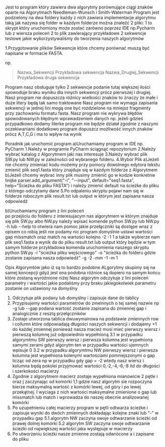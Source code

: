 Jest to program który zawiera dwa algorytmy porównujące ciągi znaków oparte na Algorytmach  Needleman-Wunsch i Smith-Waterman
Program jest podzielony na dwa foldery każdy z nich zawiera implementacje algorytmu taką jak nazywa się folder
w każdym folderze można znaleźć 2 pliki:
1 to skrypt który uruchomiony może zostać zarówno poprzez IDE np.Pycharm lub z wiersza poleceń 
2 to plik zawierający przykładowe 2 sekwencje testowe jakie wykorzystywaliśmy do tworzenia naszych algorytmów

1.Przygotowanie plików
Sekwencje które chcemy porównać muszą być napisane w formacie FASTA.

np.
 >Nazwa_Sekwencji
   Przykładowa sekwencja
 >Nazwa_Drugiej_Sekwencji
   Przykładowa druga sekwencja

Program nasz obsługuje tylko 2 sekwencje podanie tutaj większej ilości spowoduje braku wyniku dla innych sekwencji prócz pierwszej i drugiej.
Nasz program nie dopuszcza różnicy wielkości znaków to znaczy że małe i duże litery będą tak samo traktowane 
Nasz program nie wymaga zapisania sekwencji w jednej lini mogą one być rozdzielone na mniejsz fragmenty przy zachowaniu formatu fasta.
Nasz program nie wykrywa błędów spowodowanych błędnym wprawadzeniem danych np. jeżeli gdzieś przypadkowo dodamy literke program nie będzie działał zgodnie z naszymi oczekiwaniami dodatkowo program dopuszcz możliwość innych znaków prócz A,T,C,G i ma to wpływ na wynik

Poradnik jak uruchomić program 
a)Uruchamiamy program w IDE np. PyCharm
1.Należy w programie PyCharm ściągnąć repozytorium
2.Należy wybrać katalog z Algorytmem jaki nas interesuje 
3.Należy wybrać plik SW.py lub NW.py w zależności od wybranego folderu.
4.Wybór Plik
  a)Jeżeli nie chcemy zmieniać kodu możemy przy pomocy dowolnego edytora tekstu zmienić plik seq1.fasta który znajduje się w kazdym folderze z Algorytmem
  b)Jeżeli chcemy wybrać inny plik musimy zmienić go w kodzie konkretnie linijke parser.add_argument("-i", "--input", default="seq1.fasta", help="Ścieżka do pliku FASTA") i należy zmienić default na ścieżke do pliku z którego odczytamy dane 
5.Po odpaleniu skryptu pojawi nam się w folderze roboczym plik result.txt lub output w którym jest zapisana nasza odpowiedź 

b)Uruchamiamy program z lini poleceń  
po przejściu do folderu z interesujacym nas algorytmem w którym znajduje się  plik SW.py albo NW.py należy wpisać komende python SW.py lub NW.py -h lub --help to otwiera nam pomoc jakie przełączniki są dostępe wraz z opisem co robią 
jeśli nie podamy nic program domyślnie ustawi wartości gap missmatch oraz match na wartości kolejno -2 -1 1 a także wybierze nam plik seq1.fasta a wynik da do pliku result.txt lub output który będzie w tym samym folderze
przykładowa komenda uruchomienia naszego skryptu python SW.py -i "ścieżka pliku wejściowego" -o "ścieżka do folderu gdzie zostanie zapisana nasza odpowiedź" -g -2 -mm -1 -m 1 

Opis Algorymtów jako iż są to bardzo podobne ALgorytmy skupimy się na samej koncepcji  gdyż jest ona podobna różnice są dopiero na samym końcu które zostaną wyróżnione niżej
Nasz algorytm odczytuje z lini poleceń parametry i wartości jakie podaliśmy przy braku jakiegokolwiek parametru zostanie on ustawiony na domyślny 
1. Odczytuje plik podany lub domyślny i zapisuje dane do tablicy
2. Przypisujemy wartości parametrów do zmeinnych o tej samej nazwie np -g lub --gap podana wartość zostanie zapisana do zmiennej gap i analogicznie z resztą przełączników
3. Zostaje utworzona tablica dwuwymairowa na podstawie zmiennych row i collumn które odpowiadają długości naszych sekwencji i dodajemy +1 do każdej zmiennej ponieważ nasza macież musi mieć pierwszy wiersz i pierwszą kolumnę już odpowiednio wypełnioną
  3.1 w przypadku algorymtmu SW pierwszy wiersz i pierwsza kolumna jest wypełniona samymi zerami gdyż algorytm ten w przypadku wartości ujemnych wpisuje 0
  3.2 w przypadku algorymtmu NW pierwszy wiersz i pierwsza kolumna jest wypełniona kolenymi wartościami pomniejszonymi o gap licząc od zera np w przypadku gdy gap = -2 wtedy nasz wiersz i kolumna będą pokolei przyjmować wartości 0,-2,-4,-6,-8 itd do długości i szerkokości macierzy 
4. Zgodnie z algorytmem macierz zostaje wypełniona mianowicie 2 pętle i oraz j zaczynając od komórki 1,1 gdzie nasz algorytm sie rozpoczyna bierze maksymalną wartość z komórki lewej, od góry i po lewej przekątnej.
I wyciaga z nich wartości maksymalne zmienione o gap lub missmatch lub match i wprowadza do naszej obecnie analizowanej komórki
5. Po uzupełnieniu całej macierzy program w pętli odtwarza ścieżke i zapisuje wyniki do dwóch zmiennych dokładając kolejne znaki lub "-" w przypadku gap
   5.1.algorytm NW zaczyna swoje odtwarzanie ścieżki od prawej dolnej komórki
   5.2 algorytm SW zaczyna swoje odtwarzanie ścieżki od największej wartości jaka występuje w macierzy
6. Po utworzeniu ścieżki nasze zmienne zostają odwrócone a i zapisane do pliku  
